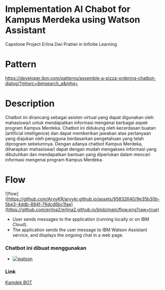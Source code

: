 # Implementation AI Chabot for Kampus Merdeka using Watson Assistant
Capstone Project Erlina Dwi Pratiwi in Infinite Learning 

# Pattern

https://developer.ibm.com/patterns/assemble-a-pizza-ordering-chatbot-dialog/?mhsrc=ibmsearch_a&mhq=

# Description

Chatbot ini dirancang sebagai asisten virtual yang dapat digunakan oleh mahasiswa/i untuk mendapatkan informasi mengenai berbagai aspek program Kampus Merdeka. Chatbot ini didukung oleh kecerdasan buatan (artificial intelligence) dan dapat memberikan jawaban atas pertanyaan yang diajukan oleh pengguna berdasarkan pengetahuan yang telah diprogram sebelumnya. Dengan adanya chatbot Kampus Merdeka, diharapkan mahasiswa/i dapat dengan mudah mengakses informasi yang dibutuhkan dan mendapatkan bantuan yang diperlukan dalam mencari informasi mengenai program Kampus Merdeka.

# Flow 

![flow]([https://github.com/ArvyKR/arvykr.github.io/assets/95832640/9e35b30b-5be3-4ddb-884f-76dcd6bc1fae](https://github.com/erlina2/erlina2.github.io/blob/main/flow.png?raw=true)


- User sends messages to the application (running locally or on IBM Cloud).
- The application sends the user message to IBM Watson Assistant service, and displays the ongoing chat in a web page.


### Chatbot ini dibuat menggunakan 

* [![watson][watson]][watson]

### Link
[Kamdek BOT](https://arvykr.github.io/)


  [watson]: https://img.shields.io/badge/watson-assistant-blue
